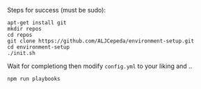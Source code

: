 Steps for success (must be sudo):

```
apt-get install git
mkdir repos
cd repos
git clone https://github.com/ALJCepeda/environment-setup.git
cd environment-setup
./init.sh
```

Wait for completiong then modify `config.yml` to your liking and ..

`npm run playbooks`
